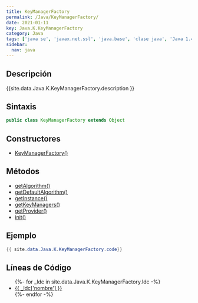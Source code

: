 ```yaml
---
title: KeyManagerFactory
permalink: /Java/KeyManagerFactory/
date: 2021-01-11
key: Java.K.KeyManagerFactory
category: Java
tags: ['java se', 'javax.net.ssl', 'java.base', 'clase java', 'Java 1.4']
sidebar: 
  nav: java
---
```


## Descripción
{{site.data.Java.K.KeyManagerFactory.description }}

## Sintaxis
~~~java
public class KeyManagerFactory extends Object
~~~

## Constructores
* [KeyManagerFactory()](/Java/KeyManagerFactory/KeyManagerFactory/)

## Métodos
* [getAlgorithm()](/Java/KeyManagerFactory/getAlgorithm)
* [getDefaultAlgorithm()](/Java/KeyManagerFactory/getDefaultAlgorithm)
* [getInstance()](/Java/KeyManagerFactory/getInstance)
* [getKeyManagers()](/Java/KeyManagerFactory/getKeyManagers)
* [getProvider()](/Java/KeyManagerFactory/getProvider)
* [init()](/Java/KeyManagerFactory/init)

## Ejemplo
~~~java
{{ site.data.Java.K.KeyManagerFactory.code}}
~~~

## Líneas de Código
<ul>
{%- for _ldc in site.data.Java.K.KeyManagerFactory.ldc -%}
   <li>
       <a href="{{_ldc['url'] }}">{{ _ldc['nombre'] }}</a>
   </li>
{%- endfor -%}
</ul>
